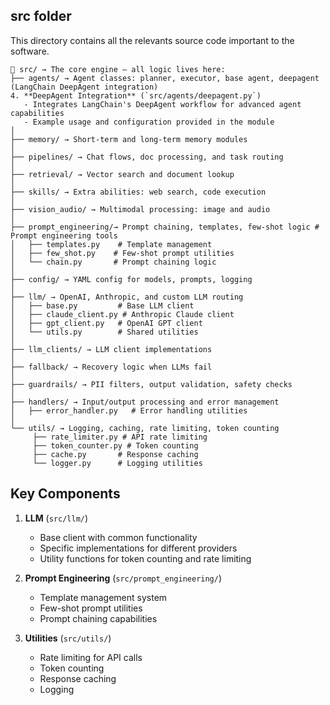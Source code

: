 ## src folder

This directory contains all the relevants source code important to the software.

```
📁 src/ → The core engine — all logic lives here:
├── agents/ → Agent classes: planner, executor, base agent, deepagent (LangChain DeepAgent integration)
4. **DeepAgent Integration** (`src/agents/deepagent.py`)
   - Integrates LangChain's DeepAgent workflow for advanced agent capabilities
   - Example usage and configuration provided in the module
│
├── memory/ → Short-term and long-term memory modules
│
├── pipelines/ → Chat flows, doc processing, and task routing
│
├── retrieval/ → Vector search and document lookup
│
├── skills/ → Extra abilities: web search, code execution
│
├── vision_audio/ → Multimodal processing: image and audio
│
├── prompt_engineering/→ Prompt chaining, templates, few-shot logic # Prompt engineering tools
│   ├── templates.py    # Template management
│   ├── few_shot.py    # Few-shot prompt utilities
│   └── chain.py       # Prompt chaining logic
│
├── config/ → YAML config for models, prompts, logging
│
├── llm/ → OpenAI, Anthropic, and custom LLM routing
│   ├── base.py         # Base LLM client
│   ├── claude_client.py # Anthropic Claude client
│   ├── gpt_client.py   # OpenAI GPT client
│   └── utils.py        # Shared utilities
│
├── llm_clients/ → LLM client implementations
│
├── fallback/ → Recovery logic when LLMs fail
│
├── guardrails/ → PII filters, output validation, safety checks
│
├── handlers/ → Input/output processing and error management
│   ├── error_handler.py   # Error handling utilities
│
└── utils/ → Logging, caching, rate limiting, token counting
     ├── rate_limiter.py # API rate limiting
     ├── token_counter.py # Token counting
     ├── cache.py       # Response caching
     └── logger.py      # Logging utilities

```

## Key Components

1. **LLM** (`src/llm/`)
   - Base client with common functionality
   - Specific implementations for different providers
   - Utility functions for token counting and rate limiting

2. **Prompt Engineering** (`src/prompt_engineering/`)
   - Template management system
   - Few-shot prompt utilities
   - Prompt chaining capabilities

3. **Utilities** (`src/utils/`)
   - Rate limiting for API calls
   - Token counting
   - Response caching
   - Logging
